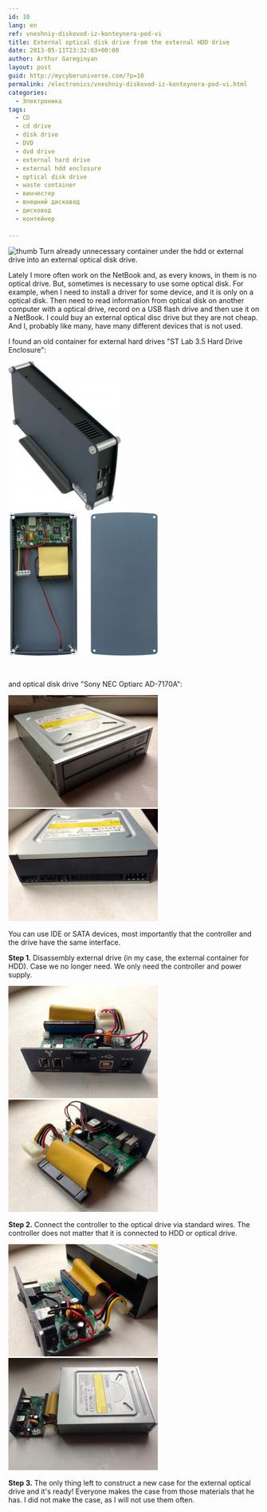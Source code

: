 ```yaml
---
id: 10
lang: en
ref: vneshniy-diskovod-iz-konteynera-pod-vi
title: External optical disk drive from the external HDD drive
date: 2013-05-11T23:32:03+00:00
author: Arthur Gareginyan
layout: post
guid: http://mycyberuniverse.com/?p=10
permalink: /electronics/vneshniy-diskovod-iz-konteynera-pod-vi.html
categories:
  - Электроника
tags:
  - CD
  - cd drive
  - disk drive
  - DVD
  - dvd drive
  - external hard drive
  - external hdd enclosure
  - optical disk drive
  - waste container
  - винчестер
  - внешний дисковод
  - дисковод
  - контейнер

---
```


![thumb]()
Turn already unnecessary container under the hdd or external drive into an external optical disk drive.

Lately I more often work on the NetBook and, as every knows, in them is no  optical drive. But, sometimes is necessary to use some optical disk. For example, when I need to install a driver for some device, and it is only on a optical disk. Then need to read information from optical disk on another computer with a optical drive, record on a USB flash drive and then use it on a NetBook. I could buy an external optical disc drive but they are not cheap. And I, probably like many, have many different devices that is not used.

I found an old container for external hard drives "ST Lab 3.5 Hard Drive Enclosure":

<img class=" size-medium wp-image-619 alignleft" src="/images/p5-226x300.jpg" alt="p5" width="226" height="300" /> <img class=" size-medium wp-image-618 aligncenter" src="/images/p2-300x288.jpg" alt="p2" width="300" height="288" />

&nbsp;

and optical disk drive "Sony NEC Optiarc AD-7170A":

<img class=" size-medium wp-image-614 alignleft" src="/images/IMG_1480-300x225.jpg" alt="IMG_1480" width="300" height="225" /> <img class=" size-medium wp-image-615 aligncenter" src="/images/IMG_1481-300x225.jpg" alt="IMG_1481" width="300" height="225" />

You can use IDE or SATA devices, most importantly that the controller and the drive have the same interface.


**Step 1.** Disassembly external drive (in my case, the external container for HDD). Case we no longer need. We only need the controller and power supply.

<img class=" size-medium wp-image-612 alignleft" src="/images/IMG_1483-300x225.jpg" alt="IMG_1483" width="300" height="225" /> <img class=" size-medium wp-image-613 aligncenter" src="/images/IMG_1482-300x225.jpg" alt="IMG_1482" width="300" height="225" />

**Step 2.** Connect the controller to the optical drive via standard wires. The controller does not matter that it is connected to HDD or optical drive.

<img class=" size-medium wp-image-616 alignleft" src="/images/IMG_1479-300x225.jpg" alt="IMG_1479" width="300" height="225" /> <img class="aligncenter size-medium wp-image-617" src="/images/IMG_1478-300x225.jpg" alt="IMG_1478" width="300" height="225" />

**Step 3.** The only thing left to construct a new case for the external optical drive and it's ready! Everyone makes the case from those materials that he has. I did not make the case, as I will not use them often.
